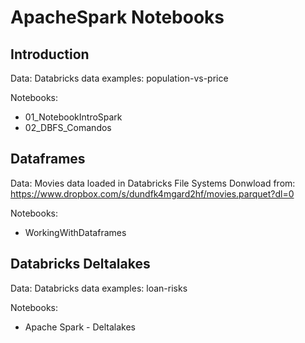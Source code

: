 # ApacheSpark Notebooks

## Introduction

Data: Databricks data examples: population-vs-price

Notebooks:
- 01_NotebookIntroSpark
- 02_DBFS_Comandos

## Dataframes

Data: Movies data loaded in Databricks File Systems
Donwload from: https://www.dropbox.com/s/dundfk4mgard2hf/movies.parquet?dl=0


Notebooks:
- WorkingWithDataframes

## Databricks Deltalakes

Data: Databricks data examples: loan-risks

Notebooks:
- Apache Spark - Deltalakes

